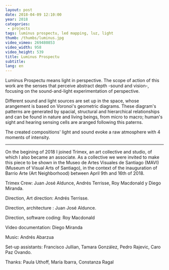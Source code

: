```yaml
---
layout: post
date: 2018-04-09 12:10:00
year: 2018
categories:
 - projects
tags: luminus prospectu, led mapping, luz, light
thumb: /thumbs/luminus.jpg
video_vimeo: 269480853
video_width: 958
video_height: 539
title: Luminus Prospectu
subtitle:
lang: en
---
```

Luminus Prospectu means light in perspective.
The scope of action of this work are the senses that perceive abstract depth -sound and vision-, focusing on the sound-and-light experimentation of perspective.

Different sound and light sources are set up in the space, whose arangement is based on Voronoi's geometric diagrams. These diagram's patterns are generated by spacial, structural and hierarchical relationships and can be found in nature and living beings, from micro to macro; human's sight and hearing sensing cells are aranged following this paterns.

The created compositions' light and sound evoke a raw atmosphere with 4 moments of intensity.

---

On the begining of 2018 I joined Trimex, an art collective and studio, of which I also became an associate. As a collective we were invited to make this piece to be shown in the Museo de Artes Visuales de Santiago (MAVI) (Museum of Visual Arts of Santiago), in the context of the inauguration of Barrio Arte (Art Neighborhood) between April 9th and 16th of 2018.

Trimex Crew: Juan José Aldunce, Andrés Terrisse, Roy Macdonald y Diego Miranda.

Direction, Art direction: Andrés Terrisse.

Direction, architecture : Juan José Aldunce.

Direction, software coding: Roy Macdonald

Video documentation: Diego Miranda

Music: Andrés Abarzua

Set-up assistants: Francisco Jullian, Tamara González, Pedro Rajevic, Caro Paz Ovando.


Thanks: Paula Uthoff, María Ibarra, Constanza Ragal
